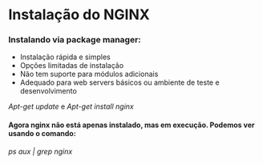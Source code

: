 # Instalação do NGINX

### Instalando via package manager:
- Instalação rápida e simples
- Opções limitadas de instalação
- Não tem suporte para módulos adicionais
- Adequado para web servers básicos ou ambiente de teste e desenvolvimento

*Apt-get update* e 
*Apt-get install nginx*

#### Agora nginx não está apenas instalado, mas em execução. Podemos ver usando o comando:

*ps aux | grep nginx*

